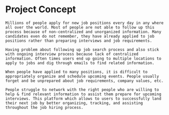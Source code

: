 # Project Concept

    Millions of people apply for new job positions every day in any where all over the world. Most of people are not able to follow up this process because of non-centralized and unorganized information. Many candidates even do not remember, they have already applied to job positions rather than preparing interviews and job requirements.
  
    Having problem about following up job search process and also stick with ongoing interview process because lack of centralized information. Often times users end up going to multiple locations to apply to jobs and dig through emails to find related information.
  
    When people have applied to many positions, it is difficult to appropriately organize and schedule upcoming events. People usually forget and be unprepared about job requirements, company values, etc. 
  
    People struggle to network with the right people who are willing to help & find relevant information to assist them prepare for upcoming interviews. This platform which allows to users to successfully land their next job by better organizing, tracking, and assisting throughout the job hiring process.
